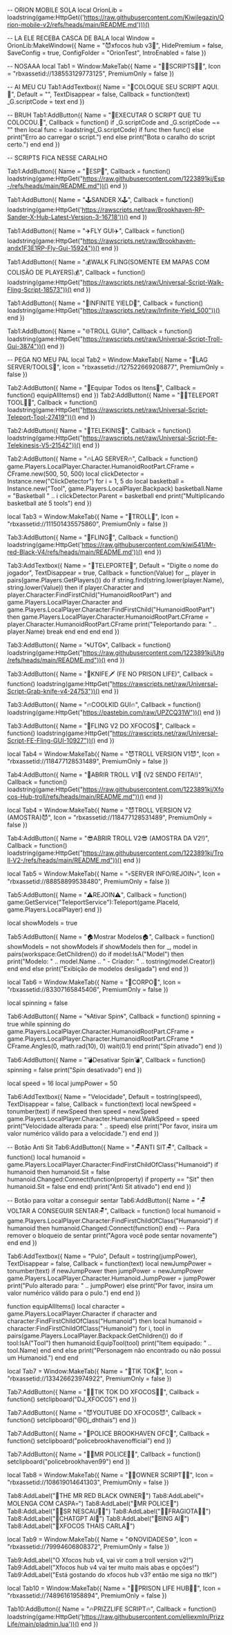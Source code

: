 -- ORION MOBILE SOLA
local OrionLib = loadstring(game:HttpGet(('https://raw.githubusercontent.com/Kiwilegazin/Orion-mobile-v2/refs/heads/main/README.md')))()

-- LA ELE RECEBA CASCA DE BALA 
local Window = OrionLib:MakeWindow({
    Name = "😈xfocos hub v3🥶",
    HidePremium = false,
    SaveConfig = true,
    ConfigFolder = "OrionTest",
    IntroEnabled = false
})

-- NOSAAA
local Tab1 = Window:MakeTab({
    Name = "👨‍💻SCRIPTS👨‍💻",
    Icon = "rbxassetid://138553129773125",
    PremiumOnly = false
})

-- AI MEU CU
Tab1:AddTextbox({
    Name = "🤑COLOQUE SEU SCRIPT AQUI.🤑",
    Default = "",
    TextDisappear = false,
    Callback = function(text)
        _G.scriptCode = text
    end
})

-- BRUH
Tab1:AddButton({
    Name = "📄EXECUTAR O SCRIPT QUE TU COLOCOU.📄",
    Callback = function()
        if _G.scriptCode and _G.scriptCode ~= "" then
            local func = loadstring(_G.scriptCode)
            if func then
                func()
            else
                print("Erro ao carregar o script.")
            end
        else
            print("Bota o caralho do script certo.")
        end
    end
})

-- SCRIPTS FICA NESSE CARALHO

Tab1:AddButton({
    Name = "🤑ESP🤑",
    Callback = function()
        loadstring(game:HttpGet("https://raw.githubusercontent.com/1223891kj/Esp-/refs/heads/main/README.md"))()
    end
})

Tab1:AddButton({
    Name = "🕹️SANDER X🕹️",
    Callback = function()
        loadstring(game:HttpGet('https://rawscripts.net/raw/Brookhaven-RP-Sander-X-Hub-Latest-Version-3-16718'))()
    end
})

Tab1:AddButton({
    Name = "✈️FLY GUI✈️",
    Callback = function()
        loadstring(game:HttpGet("https://rawscripts.net/raw/Brookhaven-andx1F3E1RP-Fly-Gui-15924"))()
    end
})

Tab1:AddButton({
    Name = "💰WALK FLING(SOMENTE EM MAPAS COM COLISÃO DE PLAYERS)💰",
    Callback = function()
       loadstring(game:HttpGet("https://rawscripts.net/raw/Universal-Script-Walk-Fling-Script-18573"))()
    end
})

Tab1:AddButton({
    Name = "📄INFINITE YIELD📄",
    Callback = function()
       loadstring(game:HttpGet("https://rawscripts.net/raw/Infinite-Yield_500"))()
    end
})

Tab1:AddButton({
    Name = "🌐TROLL GUI🌐",
    Callback = function()
        loadstring(game:HttpGet("https://rawscripts.net/raw/Universal-Script-Troll-Gui-3874"))()
    end
})

-- PEGA NO MEU PAL
local Tab2 = Window:MakeTab({
    Name = "🥳LAG SERVER/TOOLS🥳",
    Icon = "rbxassetid://127522669208877",
    PremiumOnly = false
})

Tab2:AddButton({
    Name = "🍖Equipar Todos os Itens🍖",
    Callback = function()
        equipAllItems()
    end
})
Tab2:AddButton({
    Name = "👨‍🔬TELEPORT TOOL👨‍🔬",
    Callback = function()
        loadstring(game:HttpGet("https://rawscripts.net/raw/Universal-Script-Teleport-Tool-27419"))()
    end
})

Tab2:AddButton({
    Name = "🤑TELEKINIS🤑",
    Callback = function()
        loadstring(game:HttpGet("https://rawscripts.net/raw/Universal-Script-Fe-Telekinesis-V5-21542"))()
    end
})

Tab2:AddButton({
    Name = "🔥LAG SERVER🔥",
    Callback = function()
        game.Players.LocalPlayer.Character.HumanoidRootPart.CFrame = CFrame.new(500, 50, 500)
        local clickDetector = Instance.new("ClickDetector")
        for i = 1, 5 do
            local basketball = Instance.new("Tool", game.Players.LocalPlayer.Backpack)
            basketball.Name = "Basketball " .. i
            clickDetector.Parent = basketball
        end
        print("Multiplicando basketball até 5 tools")
    end
})

local Tab3 = Window:MakeTab({
    Name = "🤣TROLL🤣",
    Icon = "rbxassetid://111501435575860",
    PremiumOnly = false
})

Tab3:AddButton({
    Name = "🥵FLING🥵",
    Callback = function()
        loadstring(game:HttpGet('https://raw.githubusercontent.com/kiwi541/Mr-red-Black-V4/refs/heads/main/README.md'))()
    end
})

Tab3:AddTextbox({
    Name = "🤠TELEPORTE🤠",
    Default = "Digite o nome do jogador",
    TextDisappear = true,
    Callback = function(Value)
        for _, player in pairs(game.Players:GetPlayers()) do
            if string.find(string.lower(player.Name), string.lower(Value)) then
                if player.Character and player.Character:FindFirstChild("HumanoidRootPart") and game.Players.LocalPlayer.Character and game.Players.LocalPlayer.Character:FindFirstChild("HumanoidRootPart") then
                    game.Players.LocalPlayer.Character.HumanoidRootPart.CFrame = player.Character.HumanoidRootPart.CFrame
                    print("Teleportando para: " .. player.Name)
                    break
                end
            end
        end
    end
})

Tab3:AddButton({
    Name = "🌀UTG🌀",
    Callback = function()
        loadstring(game:HttpGet("https://raw.githubusercontent.com/1223891kj/Utg/refs/heads/main/README.md"))()
    end
})

Tab3:AddButton({
    Name = "🔪KNIFE🗡️ (FE NO PRISON LIFE)",
    Callback = function()
        loadstring(game:HttpGet("https://rawscripts.net/raw/Universal-Script-Grab-knife-v4-24753"))()
    end
})

Tab3:AddButton({
    Name = "🔥COOLKID GUI🔥",
    Callback = function()
        loadstring(game:HttpGet("https://pastebin.com/raw/UPZCQ31W"))()
    end
})

Tab3:AddButton({
    Name = "🌊FLING V2 DO XFOCOS🌊",
    Callback = function()
        loadstring(game:HttpGet("https://rawscripts.net/raw/Universal-Script-FE-Fling-GUI-10927"))()
    end
})

local Tab4 = Window:MakeTab({
    Name = "😈TROLL VERSION V1😈",
    Icon = "rbxassetid://118477128531489",
    PremiumOnly = false
})

Tab4:AddButton({
    Name = "🥶ABRIR TROLL V1🥶 (V2 SENDO FEITA!)",
    Callback = function()
        loadstring(game:HttpGet("https://raw.githubusercontent.com/1223891kj/Xfocos-Hub-troll/refs/heads/main/README.md"))()
    end
})

local Tab4 = Window:MakeTab({
    Name = "😈TROLL VERSION V2 (AMOSTRA)😈",
    Icon = "rbxassetid://118477128531489",
    PremiumOnly = false
})

Tab4:AddButton({
    Name = "😎ABRIR TROLL V2😎 (AMOSTRA DA V2!)",
    Callback = function()
        loadstring(game:HttpGet("https://raw.githubusercontent.com/1223891kj/Troll-V2-/refs/heads/main/README.md"))()
    end
})

local Tab5 = Window:MakeTab({
    Name = "💀SERVER INFO/REJOIN💀",
    Icon = "rbxassetid://88858899538480",
    PremiumOnly = false
})

Tab5:AddButton({
    Name = "⚠️REJOIN⚠️",
    Callback = function()
        game:GetService("TeleportService"):Teleport(game.PlaceId, game.Players.LocalPlayer)
    end
})

local showModels = true

Tab5:AddButton({
    Name = "🏠Mostrar Modelos🏠",
    Callback = function()
        showModels = not showModels
        if showModels then
            for _, model in pairs(workspace:GetChildren()) do
                if model:IsA("Model") then
                    print("Modelo: " .. model.Name .. " - Criador: " .. tostring(model.Creator))
                end
            end
        else
            print("Exibição de modelos desligada")
        end
    end
})

local Tab6 = Window:MakeTab({
    Name = "🧠CORPO🧠",
    Icon = "rbxassetid://83307165845406",
    PremiumOnly = false
})

local spinning = false

Tab6:AddButton({
    Name = "🌀Ativar Spin🌀",
    Callback = function()
        spinning = true
        while spinning do
            game.Players.LocalPlayer.Character.HumanoidRootPart.CFrame = game.Players.LocalPlayer.Character.HumanoidRootPart.CFrame * CFrame.Angles(0, math.rad(10), 0)
            wait(0.1)
        end
        print("Spin ativado")
    end
})

Tab6:AddButton({
    Name = "💣Desativar Spin💣",
    Callback = function()
        spinning = false
        print("Spin desativado")
    end
})

local speed = 16
local jumpPower = 50

Tab6:AddTextbox({
    Name = "Velocidade",
    Default = tostring(speed),
    TextDisappear = false,
    Callback = function(text)
        local newSpeed = tonumber(text)
        if newSpeed then
            speed = newSpeed
            game.Players.LocalPlayer.Character.Humanoid.WalkSpeed = speed
            print("Velocidade alterada para: " .. speed)
        else
            print("Por favor, insira um valor numérico válido para a velocidade.")
        end
    end
})

-- Botão Anti Sit
Tab6:AddButton({
    Name = "🪑ANTI SIT🪑",
    Callback = function()
        local humanoid = game.Players.LocalPlayer.Character:FindFirstChildOfClass("Humanoid")
        if humanoid then
            humanoid.Sit = false
            humanoid.Changed:Connect(function(property)
                if property == "Sit" then
                    humanoid.Sit = false
                end
            end)
            print("Anti Sit ativado")
        end
    end
})

-- Botão para voltar a conseguir sentar
Tab6:AddButton({
    Name = "🪑VOLTAR A CONSEGUIR SENTAR🪑",
    Callback = function()
        local humanoid = game.Players.LocalPlayer.Character:FindFirstChildOfClass("Humanoid")
        if humanoid then
            humanoid.Changed:Connect(function() end) -- Para remover o bloqueio de sentar
            print("Agora você pode sentar novamente")
        end
    end
})

Tab6:AddTextbox({
    Name = "Pulo",
    Default = tostring(jumpPower),
    TextDisappear = false,
    Callback = function(text)
        local newJumpPower = tonumber(text)
        if newJumpPower then
            jumpPower = newJumpPower
            game.Players.LocalPlayer.Character.Humanoid.JumpPower = jumpPower
            print("Pulo alterado para: " .. jumpPower)
        else
            print("Por favor, insira um valor numérico válido para o pulo.")
        end
    end
})

function equipAllItems()
    local character = game.Players.LocalPlayer.Character
    if character and character:FindFirstChildOfClass("Humanoid") then
        local humanoid = character:FindFirstChildOfClass("Humanoid")
        for i, tool in pairs(game.Players.LocalPlayer.Backpack:GetChildren()) do
            if tool:IsA("Tool") then
                humanoid:EquipTool(tool)
                print("Item equipado: " .. tool.Name)
            end
        end
    else
        print("Personagem não encontrado ou não possui um Humanoid.")
    end
end

local Tab7 = Window:MakeTab({
    Name = "🤳TIK TOK🤳",
    Icon = "rbxassetid://133426623974922",
    PremiumOnly = false
})

Tab7:AddButton({
    Name = "👨‍💻TIK TOK DO XFOCOS👨‍💻",
    Callback = function()
        setclipboard("DJ_XFOCOS")
    end
})

Tab7:AddButton({
    Name = "😈YOUTUBE DO XFOCOS😈",
    Callback = function()
        setclipboard("@Dj_dhthais")
    end
})

Tab7:AddButton({
    Name = "🤪POLICE BROOKHAVEN OFC🤪",
    Callback = function()
        setclipboard("policebrookhavenofficial")
    end
})

Tab7:AddButton({
    Name = "👨‍💻MR POLICE👨‍💻",
    Callback = function()
        setclipboard("policebrookhaven99")
    end
})

local Tab8 = Window:MakeTab({
    Name = "👨‍💻OWNER SCRIPT👨‍💻",
    Icon = "rbxassetid://108619014641303",
    PremiumOnly = false
})

Tab8:AddLabel("🎩THE MR RED BLACK OWNER🎩")
Tab8:AddLabel("💀MOLENGA COM CASPA💀")
Tab8:AddLabel("🥵MR POLICE🥵")
Tab8:AddLabel("👨‍🔬SR NESCAU👨‍🔬")
Tab8:AddLabel("👨‍💻FRAGIOTA👨‍💻")
Tab8:AddLabel("🤖CHATGPT AI🤖")
Tab8:AddLabel("🤖BING AI🤖")
Tab8:AddLabel("🤣XFOCOS THAIS CARLA🤣")


local Tab9 = Window:MakeTab({
    Name = "⚙️NOVIDADES⚙️",
    Icon = "rbxassetid://79994606808372",
    PremiumOnly = false
})

Tab9:AddLabel("O Xfocos hub v4, vai vir com a troll version v2!")
Tab9:AddLabel("Xfocos hub v4 vai ter muito mais abas e opções!")
Tab9:AddLabel("Está gostando do xfocos hub v3? então me siga no ttk!")

local Tab10 = Window:MakeTab({
    Name = "👮‍♂️PRISON LIFE HUB👮‍♂️",
    Icon = "rbxassetid://74896161958894",
    PremiumOnly = false
})

Tab10:AddButton({
    Name = "🔥PRIZZLIFE SCRIPT🔥",
    Callback = function()
        loadstring(game:HttpGet('https://raw.githubusercontent.com/elliexmln/PrizzLife/main/pladmin.lua'))()
    end
})
